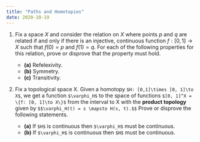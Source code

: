 ```yaml
---
title: "Paths and Homotopies"
date: 2020-10-19
---
```


1. Fix a space $X$ and consider the relation on $X$ where points $p$ and $q$ are related if and only if there is an injective, continuous function $f : [0, 1] \to X$ such that $f(0) = p$ and $f(1) = q$. For each of the following properties for this relation, prove or disprove that the property must hold.
    * __(a)__ Refelexivity.
    * __(b)__ Symmetry.
    * __(c)__ Transitivity.

2. Fix a topological space X. Given a homotopy `$H: [0,1]\times [0, 1]\to X$`, we get a function `$\varphi_H$` to the space of functions `$[0, 1]^X = \{f: [0, 1]\to X\}$`
from the interval to X with the __product topology__ given by `$$\varphi_H(t) = s \mapsto H(s, t).$$` Prove or disprove the following statements.
    * __(a)__ If `$H$` is continuous then `$\varphi_H$` must be continuous.
    * __(b)__ If `$\varphi_H$` is continuous then `$H$` must be continuous.
